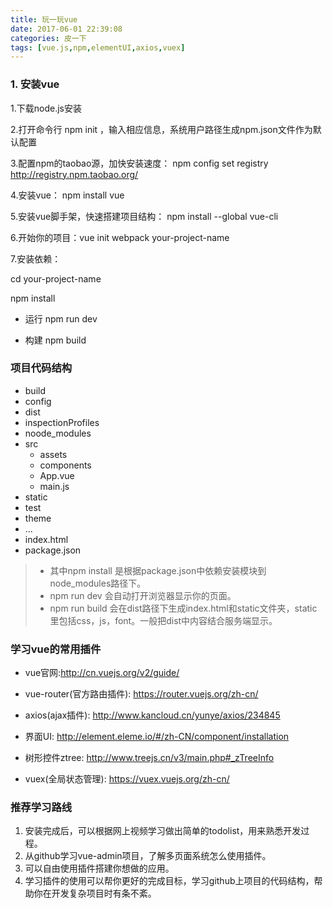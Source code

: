 ```yaml
---
title: 玩一玩vue
date: 2017-06-01 22:39:08
categories: 皮一下
tags: [vue.js,npm,elementUI,axios,vuex]
---
```


###  1. 安装vue

1.下载node.js安装

2.打开命令行 npm init ，输入相应信息，系统用户路径生成npm.json文件作为默认配置

3.配置npm的taobao源，加快安装速度：  npm config set registry http://registry.npm.taobao.org/

4.安装vue： npm install vue

5.安装vue脚手架，快速搭建项目结构： npm install --global vue-cli

6.开始你的项目：vue init webpack your-project-name

7.安装依赖：

cd  your-project-name

npm install

- 运行
npm run dev

- 构建
npm build

### 项目代码结构

- build
- config
- dist
- inspectionProfiles
- noode_modules
- src
  - assets
  - components
  - App.vue
  - main.js
- static
- test
- theme
- ...
- index.html
- package.json

>- 其中npm install 是根据package.json中依赖安装模块到node_modules路径下。
>- npm run dev 会自动打开浏览器显示你的页面。
>- npm run build 会在dist路径下生成index.html和static文件夹，static里包括css，js，font。一般把dist中内容结合服务端显示。

### 学习vue的常用插件

- vue官网:http://cn.vuejs.org/v2/guide/

- vue-router(官方路由插件): https://router.vuejs.org/zh-cn/

- axios(ajax插件): http://www.kancloud.cn/yunye/axios/234845

- 界面UI: http://element.eleme.io/#/zh-CN/component/installation

- 树形控件ztree:  http://www.treejs.cn/v3/main.php#_zTreeInfo

- vuex(全局状态管理): https://vuex.vuejs.org/zh-cn/

### 推荐学习路线
1. 安装完成后，可以根据网上视频学习做出简单的todolist，用来熟悉开发过程。
2. 从github学习vue-admin项目，了解多页面系统怎么使用插件。
3. 可以自由使用插件搭建你想做的应用。
4. 学习插件的使用可以帮你更好的完成目标，学习github上项目的代码结构，帮助你在开发复杂项目时有条不紊。
